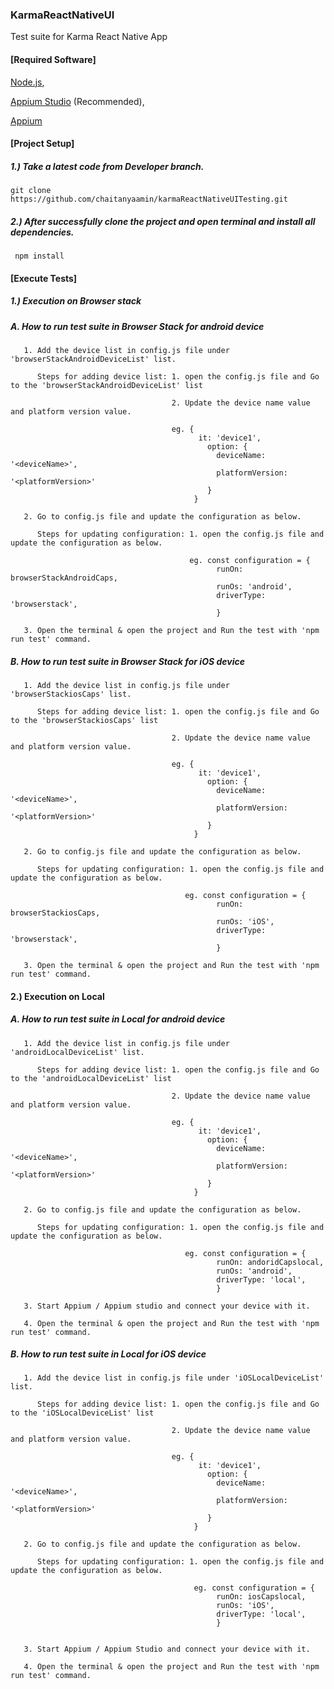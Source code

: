 ### KarmaReactNativeUI
Test suite for Karma React Native App

#### [Required Software]

[Node.js](https://nodejs.org/en/),

[Appium Studio](https://docs.experitest.com/display/TC/Appium+Studio+Installation) (Recommended),

[Appium](https://github.com/appium/appium-desktop/releases/tag/v1.15.0-1)


#### [Project Setup]

##### 1.) Take a latest code from Developer branch.
    git clone https://github.com/chaitanyaamin/karmaReactNativeUITesting.git
    
##### 2.) After successfully clone the project and open terminal and install all dependencies.
     npm install


#### [Execute Tests]

##### 1.) Execution on Browser stack

   ##### A. How to run test suite in Browser Stack for android device

       1. Add the device list in config.js file under 'browserStackAndroidDeviceList' list.
       
          Steps for adding device list: 1. open the config.js file and Go to the 'browserStackAndroidDeviceList' list
          
                                        2. Update the device name value and platform version value.
                                        
                                        eg. {  
                                              it: 'device1',
                                                option: {
                                                  deviceName: '<deviceName>',        
                                                  platformVersion: '<platformVersion>'       
                                                }
                                             }

       2. Go to config.js file and update the configuration as below.
       
          Steps for updating configuration: 1. open the config.js file and update the configuration as below.
          
                                            eg. const configuration = {
                                                  runOn: browserStackAndroidCaps,           
                                                  runOs: 'android',                  
                                                  driverType: 'browserstack',              
                                                  }

       3. Open the terminal & open the project and Run the test with 'npm run test' command.

   ##### B. How to run test suite in Browser Stack for iOS device

       1. Add the device list in config.js file under 'browserStackiosCaps' list.
       
          Steps for adding device list: 1. open the config.js file and Go to the 'browserStackiosCaps' list
          
                                        2. Update the device name value and platform version value.
                                        
                                        eg. {  
                                              it: 'device1',
                                                option: {
                                                  deviceName: '<deviceName>',        
                                                  platformVersion: '<platformVersion>'       
                                                }
                                             }

       2. Go to config.js file and update the configuration as below.
       
          Steps for updating configuration: 1. open the config.js file and update the configuration as below.
         
                                           eg. const configuration = {
                                                  runOn: browserStackiosCaps,           
                                                  runOs: 'iOS',                  
                                                  driverType: 'browserstack',              
                                                  }

       3. Open the terminal & open the project and Run the test with 'npm run test' command.

#### 2.) Execution on Local

   ##### A. How to run test suite in Local for android device

       1. Add the device list in config.js file under 'androidLocalDeviceList' list.
       
          Steps for adding device list: 1. open the config.js file and Go to the 'androidLocalDeviceList' list
          
                                        2. Update the device name value and platform version value.
                                        
                                        eg. {  
                                              it: 'device1',
                                                option: {
                                                  deviceName: '<deviceName>',        
                                                  platformVersion: '<platformVersion>'       
                                                }
                                             }

       2. Go to config.js file and update the configuration as below.
       
          Steps for updating configuration: 1. open the config.js file and update the configuration as below.
         
                                           eg. const configuration = {
                                                  runOn: andoridCapslocal,           
                                                  runOs: 'android',                  
                                                  driverType: 'local',              
                                                  }

       3. Start Appium / Appium studio and connect your device with it.

       4. Open the terminal & open the project and Run the test with 'npm run test' command.
       
   ##### B. How to run test suite in Local for iOS device

       1. Add the device list in config.js file under 'iOSLocalDeviceList' list.
       
          Steps for adding device list: 1. open the config.js file and Go to the 'iOSLocalDeviceList' list
          
                                        2. Update the device name value and platform version value.
                                        
                                        eg. {  
                                              it: 'device1',
                                                option: {
                                                  deviceName: '<deviceName>',        
                                                  platformVersion: '<platformVersion>'       
                                                }
                                             }

       2. Go to config.js file and update the configuration as below.
       
          Steps for updating configuration: 1. open the config.js file and update the configuration as below.
         
                                             eg. const configuration = {
                                                  runOn: iosCapslocal,           
                                                  runOs: 'iOS',                  
                                                  driverType: 'local',              
                                                  }


       3. Start Appium / Appium Studio and connect your device with it.

       4. Open the terminal & open the project and Run the test with 'npm run test' command.